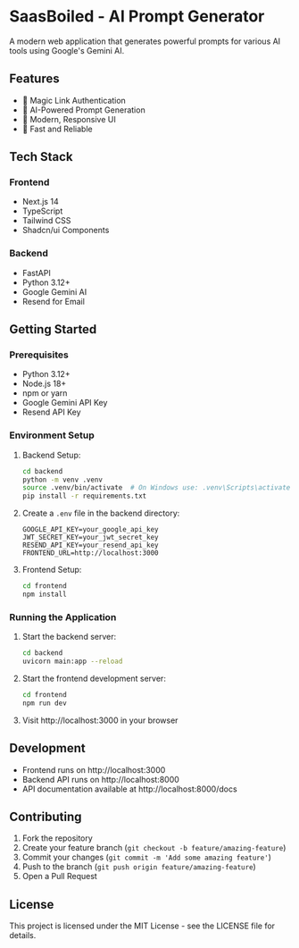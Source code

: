 # SaasBoiled - AI Prompt Generator

A modern web application that generates powerful prompts for various AI tools using Google's Gemini AI.

## Features

- 🔐 Magic Link Authentication
- 🤖 AI-Powered Prompt Generation
- 🎨 Modern, Responsive UI
- 🚀 Fast and Reliable

## Tech Stack

### Frontend
- Next.js 14
- TypeScript
- Tailwind CSS
- Shadcn/ui Components

### Backend
- FastAPI
- Python 3.12+
- Google Gemini AI
- Resend for Email

## Getting Started

### Prerequisites
- Python 3.12+
- Node.js 18+
- npm or yarn
- Google Gemini API Key
- Resend API Key

### Environment Setup

1. Backend Setup:
   ```bash
   cd backend
   python -m venv .venv
   source .venv/bin/activate  # On Windows use: .venv\Scripts\activate
   pip install -r requirements.txt
   ```

2. Create a `.env` file in the backend directory:
   ```
   GOOGLE_API_KEY=your_google_api_key
   JWT_SECRET_KEY=your_jwt_secret_key
   RESEND_API_KEY=your_resend_api_key
   FRONTEND_URL=http://localhost:3000
   ```

3. Frontend Setup:
   ```bash
   cd frontend
   npm install
   ```

### Running the Application

1. Start the backend server:
   ```bash
   cd backend
   uvicorn main:app --reload
   ```

2. Start the frontend development server:
   ```bash
   cd frontend
   npm run dev
   ```

3. Visit http://localhost:3000 in your browser

## Development

- Frontend runs on http://localhost:3000
- Backend API runs on http://localhost:8000
- API documentation available at http://localhost:8000/docs

## Contributing

1. Fork the repository
2. Create your feature branch (`git checkout -b feature/amazing-feature`)
3. Commit your changes (`git commit -m 'Add some amazing feature'`)
4. Push to the branch (`git push origin feature/amazing-feature`)
5. Open a Pull Request

## License

This project is licensed under the MIT License - see the LICENSE file for details.
